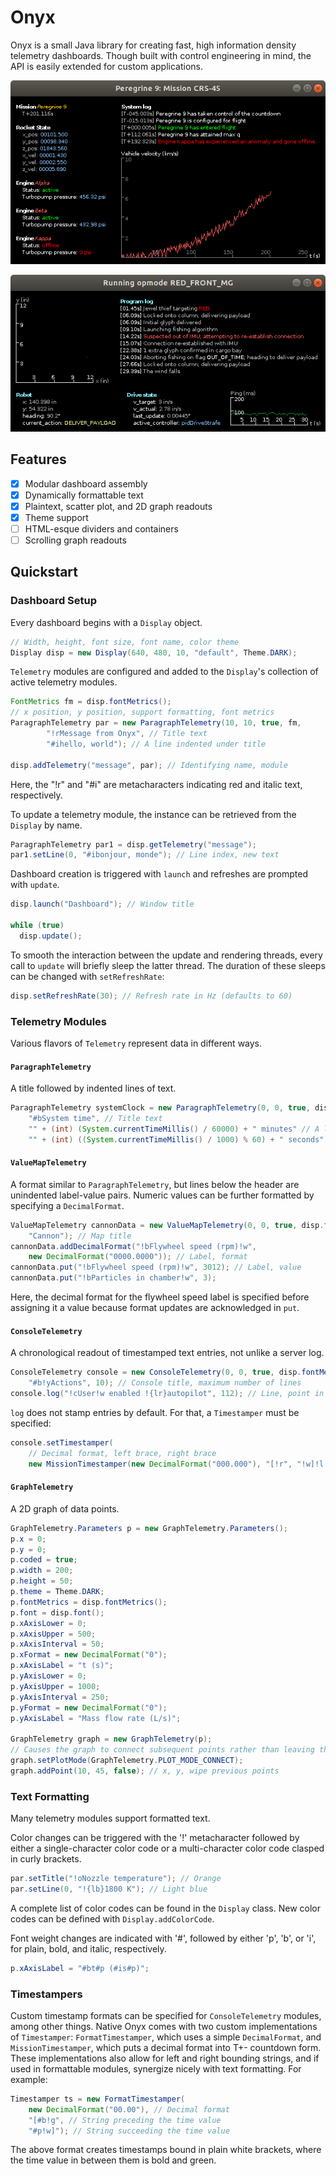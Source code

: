 # Onyx

Onyx is a small Java library for creating fast, high information density telemetry dashboards. Though built with control engineering in mind, the API is easily extended for custom applications.

![](images/example-rocket.png)

![](images/example-robot.png)

## Features

- [x] Modular dashboard assembly
- [x] Dynamically formattable text
- [x] Plaintext, scatter plot, and 2D graph readouts
- [x] Theme support
- [ ] HTML-esque dividers and containers
- [ ] Scrolling graph readouts

## Quickstart

### Dashboard Setup

Every dashboard begins with a `Display` object.

```java
// Width, height, font size, font name, color theme
Display disp = new Display(640, 480, 10, "default", Theme.DARK);
```

`Telemetry` modules are configured and added to the `Display`'s collection of active telemetry modules.

```java
FontMetrics fm = disp.fontMetrics();
// x position, y position, support formatting, font metrics
ParagraphTelemetry par = new ParagraphTelemetry(10, 10, true, fm,
        "!rMessage from Onyx", // Title text
        "#ihello, world"); // A line indented under title

disp.addTelemetry("message", par); // Identifying name, module
```

Here, the "!r" and "#i" are metacharacters indicating red and italic text, respectively.

To update a telemetry module, the instance can be retrieved from the `Display` by name.

```java
ParagraphTelemetry par1 = disp.getTelemetry("message");
par1.setLine(0, "#ibonjour, monde"); // Line index, new text
```

Dashboard creation is triggered with `launch` and refreshes are prompted with `update`.

```java
disp.launch("Dashboard"); // Window title

while (true)
  disp.update();
```

To smooth the interaction between the update and rendering threads, every call to `update` will briefly sleep the latter thread. The duration of these sleeps can be changed with `setRefreshRate`:

```java
disp.setRefreshRate(30); // Refresh rate in Hz (defaults to 60)
```

### Telemetry Modules

Various flavors of `Telemetry` represent data in different ways.

#### `ParagraphTelemetry`

A title followed by indented lines of text.

```java
ParagraphTelemetry systemClock = new ParagraphTelemetry(0, 0, true, disp.fontMetrics(),
    "#bSystem time", // Title text
    "" + (int) (System.currentTimeMillis() / 60000) + " minutes" // A line of telemetry
    "" + (int) ((System.currentTimeMillis() / 1000) % 60) + " seconds"); // Another line
```

#### `ValueMapTelemetry`

A format similar to `ParagraphTelemetry`, but lines below the header are unindented label-value pairs. Numeric values can be further formatted by specifying a `DecimalFormat`.

```java
ValueMapTelemetry cannonData = new ValueMapTelemetry(0, 0, true, disp.fontMetrics(),
    "Cannon"); // Map title
cannonData.addDecimalFormat("!bFlywheel speed (rpm)!w",
    new DecimalFormat("0000.0000")); // Label, format
cannonData.put("!bFlywheel speed (rpm)!w", 3012); // Label, value
cannonData.put("!bParticles in chamber!w", 3);
```

Here, the decimal format for the flywheel speed label is specified before assigning it a value because format updates are acknowledged in `put`.

#### `ConsoleTelemetry`

A chronological readout of timestamped text entries, not unlike a server log.

```java
ConsoleTelemetry console = new ConsoleTelemetry(0, 0, true, disp.fontMetrics(),
    "#b!yActions", 10); // Console title, maximum number of lines
console.log("!cUser!w enabled !{lr}autopilot", 112); // Line, point in time
```

`log` does not stamp entries by default. For that, a `Timestamper` must be specified:

```java
console.setTimestamper(
    // Decimal format, left brace, right brace
    new MissionTimestamper(new DecimalFormat("000.000"), "[!r", "!w]!l "));
```

#### `GraphTelemetry`

A 2D graph of data points.

```java
GraphTelemetry.Parameters p = new GraphTelemetry.Parameters();
p.x = 0;
p.y = 0;
p.coded = true;
p.width = 200;
p.height = 50;
p.theme = Theme.DARK;
p.fontMetrics = disp.fontMetrics();
p.font = disp.font();
p.xAxisLower = 0;
p.xAxisUpper = 500;
p.xAxisInterval = 50;
p.xFormat = new DecimalFormat("0");
p.xAxisLabel = "t (s)";
p.yAxisLower = 0;
p.yAxisUpper = 1000;
p.yAxisInterval = 250;
p.yFormat = new DecimalFormat("0");
p.yAxisLabel = "Mass flow rate (L/s)";

GraphTelemetry graph = new GraphTelemetry(p);
// Causes the graph to connect subsequent points rather than leaving them scattered
graph.setPlotMode(GraphTelemetry.PLOT_MODE_CONNECT);
graph.addPoint(10, 45, false); // x, y, wipe previous points
```      

### Text Formatting

Many telemetry modules support formatted text.

Color changes can be triggered with the '!' metacharacter followed by either a single-character color code or a multi-character color code clasped in curly brackets.

```java
par.setTitle("!oNozzle temperature"); // Orange
par.setLine(0, "!{lb}1800 K"); // Light blue
```

A complete list of color codes can be found in the `Display` class. New color codes can be defined with `Display.addColorCode`.

Font weight changes are indicated with '#', followed by either 'p', 'b', or 'i', for plain, bold, and italic, respectively.

```java
p.xAxisLabel = "#bt#p (#is#p)";
```

### Timestampers

Custom timestamp formats can be specified for `ConsoleTelemetry` modules, among other things. Native Onyx comes with two custom implementations of `Timestamper`: `FormatTimestamper`, which uses a simple `DecimalFormat`, and `MissionTimestamper`, which puts a decimal format into T+- countdown form. These implementations also allow for left and right bounding strings, and if used in formattable modules, synergize nicely with text formatting. For example:

```java
Timestamper ts = new FormatTimestamper(
    new DecimalFormat("00.00"), // Decimal format
    "[#b!g", // String preceding the time value
    "#p!w]"); // String succeeding the time value
```

The above format creates timestamps bound in plain white brackets, where the time value in between them is bold and green.
